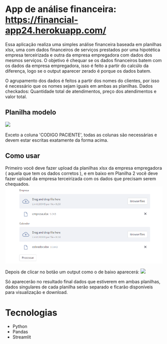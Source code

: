 # App de análise financeira: https://financial-app24.herokuapp.com/
Essa aplicação realiza uma simples análise financeira baseada em planilhas xlsx, uma com dados financeiros de 
serviços prestados por uma hipotética empresa terceirizada e outra da empresa empregadora com dados dos mesmos 
serviços. O objetivo é chequar se os dados financeiros batem com os dados da empresa empregadora, isso é feito a partir do calcúlo da diferença, logo se o output aparecer zerado é porque os dados batem.

O agrupamento dos dados é feitos a partir dos nomes do clientes, por isso é necessário que os nomes sejam iguais em ambas as planilhas.
Dados checkados: Quantidade total de atendimentos, preço dos atendimentos e valor total.

## Planilha modelo
<img src="'./imgs/modelo.png" />

Exceto a coluna 'CODIGO PACIENTE', todas as colunas são necessárias e devem estar escritas exatamente da forma acima.

## Como usar
Primeiro você deve fazer upload da planilhas xlsx da empresa empregadora ( aquela que tem os dados corretos ), e em baixo em Planilha 2 você deve fazer upload da empresa terceirizada com os dados que precisam serem chequados.
<img src="./imgs/upload.png" />

Depois de clicar no botão um output como o de baixo aparecerá:
<img src="'./imgs/output.png" />

Só aparecerão no resultado final dados que estiverem em ambas planilhas, dados singulares de cada planilha serão separado e ficarão disponíveis para visualização e download.

# Tecnologias
- Python
- Pandas
- Streamlit
